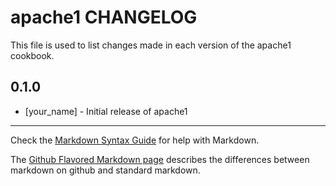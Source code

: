 # apache1 CHANGELOG

This file is used to list changes made in each version of the apache1 cookbook.

## 0.1.0
- [your_name] - Initial release of apache1

- - -
Check the [Markdown Syntax Guide](http://daringfireball.net/projects/markdown/syntax) for help with Markdown.

The [Github Flavored Markdown page](http://github.github.com/github-flavored-markdown/) describes the differences between markdown on github and standard markdown.
